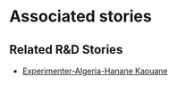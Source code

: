 # Associated stories

<!-- !!DO NOT REMOVE!! start autogenerated hyperlinks -->
## Related R&D Stories
- [Experimenter\-Algeria\-Hanane Kaouane](/stories/?doc=Experimenters_DZA)
<!-- !!DO NOT REMOVE!! end autogenerated hyperlinks -->